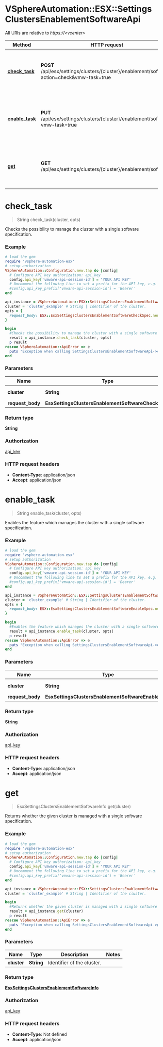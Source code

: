 # VSphereAutomation::ESX::SettingsClustersEnablementSoftwareApi

All URIs are relative to *https://&lt;vcenter&gt;*

Method | HTTP request | Description
------------- | ------------- | -------------
[**check_task**](SettingsClustersEnablementSoftwareApi.md#check_task) | **POST** /api/esx/settings/clusters/{cluster}/enablement/software?action&#x3D;check&amp;vmw-task&#x3D;true | Checks the possibility to manage the cluster with a single software specification.
[**enable_task**](SettingsClustersEnablementSoftwareApi.md#enable_task) | **PUT** /api/esx/settings/clusters/{cluster}/enablement/software?vmw-task&#x3D;true | Enables the feature which manages the cluster with a single software specification.
[**get**](SettingsClustersEnablementSoftwareApi.md#get) | **GET** /api/esx/settings/clusters/{cluster}/enablement/software | Returns whether the given cluster is managed with a single software specification.


# **check_task**
> String check_task(cluster, opts)

Checks the possibility to manage the cluster with a single software specification.

### Example
```ruby
# load the gem
require 'vsphere-automation-esx'
# setup authorization
VSphereAutomation::Configuration.new.tap do |config|
  # Configure API key authorization: api_key
  config.api_key['vmware-api-session-id'] = 'YOUR API KEY'
  # Uncomment the following line to set a prefix for the API key, e.g. 'Bearer' (defaults to nil)
  #config.api_key_prefix['vmware-api-session-id'] = 'Bearer'
end

api_instance = VSphereAutomation::ESX::SettingsClustersEnablementSoftwareApi.new
cluster = 'cluster_example' # String | Identifier of the cluster.
opts = {
  request_body: ESX::EsxSettingsClustersEnablementSoftwareCheckSpec.new # EsxSettingsClustersEnablementSoftwareCheckSpec | 
}

begin
  #Checks the possibility to manage the cluster with a single software specification.
  result = api_instance.check_task(cluster, opts)
  p result
rescue VSphereAutomation::ApiError => e
  puts "Exception when calling SettingsClustersEnablementSoftwareApi->check_task: #{e}"
end
```

### Parameters

Name | Type | Description  | Notes
------------- | ------------- | ------------- | -------------
 **cluster** | **String**| Identifier of the cluster. | 
 **request_body** | **EsxSettingsClustersEnablementSoftwareCheckSpec**|  | [optional] 

### Return type

**String**

### Authorization

[api_key](../README.md#api_key)

### HTTP request headers

 - **Content-Type**: application/json
 - **Accept**: application/json



# **enable_task**
> String enable_task(cluster, opts)

Enables the feature which manages the cluster with a single software specification.

### Example
```ruby
# load the gem
require 'vsphere-automation-esx'
# setup authorization
VSphereAutomation::Configuration.new.tap do |config|
  # Configure API key authorization: api_key
  config.api_key['vmware-api-session-id'] = 'YOUR API KEY'
  # Uncomment the following line to set a prefix for the API key, e.g. 'Bearer' (defaults to nil)
  #config.api_key_prefix['vmware-api-session-id'] = 'Bearer'
end

api_instance = VSphereAutomation::ESX::SettingsClustersEnablementSoftwareApi.new
cluster = 'cluster_example' # String | Identifier of the cluster.
opts = {
  request_body: ESX::EsxSettingsClustersEnablementSoftwareEnableSpec.new # EsxSettingsClustersEnablementSoftwareEnableSpec | 
}

begin
  #Enables the feature which manages the cluster with a single software specification.
  result = api_instance.enable_task(cluster, opts)
  p result
rescue VSphereAutomation::ApiError => e
  puts "Exception when calling SettingsClustersEnablementSoftwareApi->enable_task: #{e}"
end
```

### Parameters

Name | Type | Description  | Notes
------------- | ------------- | ------------- | -------------
 **cluster** | **String**| Identifier of the cluster. | 
 **request_body** | **EsxSettingsClustersEnablementSoftwareEnableSpec**|  | [optional] 

### Return type

**String**

### Authorization

[api_key](../README.md#api_key)

### HTTP request headers

 - **Content-Type**: application/json
 - **Accept**: application/json



# **get**
> EsxSettingsClustersEnablementSoftwareInfo get(cluster)

Returns whether the given cluster is managed with a single software specification.

### Example
```ruby
# load the gem
require 'vsphere-automation-esx'
# setup authorization
VSphereAutomation::Configuration.new.tap do |config|
  # Configure API key authorization: api_key
  config.api_key['vmware-api-session-id'] = 'YOUR API KEY'
  # Uncomment the following line to set a prefix for the API key, e.g. 'Bearer' (defaults to nil)
  #config.api_key_prefix['vmware-api-session-id'] = 'Bearer'
end

api_instance = VSphereAutomation::ESX::SettingsClustersEnablementSoftwareApi.new
cluster = 'cluster_example' # String | Identifier of the cluster.

begin
  #Returns whether the given cluster is managed with a single software specification.
  result = api_instance.get(cluster)
  p result
rescue VSphereAutomation::ApiError => e
  puts "Exception when calling SettingsClustersEnablementSoftwareApi->get: #{e}"
end
```

### Parameters

Name | Type | Description  | Notes
------------- | ------------- | ------------- | -------------
 **cluster** | **String**| Identifier of the cluster. | 

### Return type

[**EsxSettingsClustersEnablementSoftwareInfo**](EsxSettingsClustersEnablementSoftwareInfo.md)

### Authorization

[api_key](../README.md#api_key)

### HTTP request headers

 - **Content-Type**: Not defined
 - **Accept**: application/json



